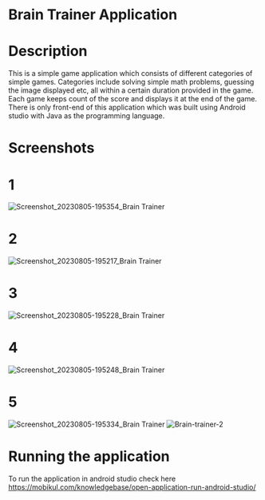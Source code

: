 # Brain Trainer Application

# Description
This is a simple game application which consists of different categories of simple games. Categories include solving simple math problems, guessing the image displayed etc, all within a certain duration provided in the game. Each game keeps count of the score and displays it at the end of the game. There is only front-end of this application which was built using Android studio with Java as the programming language.

# Screenshots
# 1
![Screenshot_20230805-195354_Brain Trainer](https://github.com/meghanaadiga7/Brain-Trainer/assets/106051990/513a7114-3e85-4fd4-93bc-2ef1b4f0f3ce)

# 2
![Screenshot_20230805-195217_Brain Trainer](https://github.com/meghanaadiga7/Brain-Trainer/assets/106051990/d7b97c66-4531-4732-b749-52cdc480cc4d)

# 3
![Screenshot_20230805-195228_Brain Trainer](https://github.com/meghanaadiga7/Brain-Trainer/assets/106051990/5b431141-5dce-41b3-8b73-b9237220b86f)

# 4
![Screenshot_20230805-195248_Brain Trainer](https://github.com/meghanaadiga7/Brain-Trainer/assets/106051990/322ee942-e30a-4806-9627-4d4114c6c422)

# 5
![Screenshot_20230805-195334_Brain Trainer](https://github.com/meghanaadiga7/Brain-Trainer/assets/106051990/c62020db-316e-4376-babe-64a3fc598694)
![Brain-trainer-2](https://github.com/meghanaadiga7/Brain-Trainer/assets/106051990/2660bc25-9a5b-4593-a4f5-8e58468063b5)


# Running the application 
To run the application in android studio check here https://mobikul.com/knowledgebase/open-application-run-android-studio/
